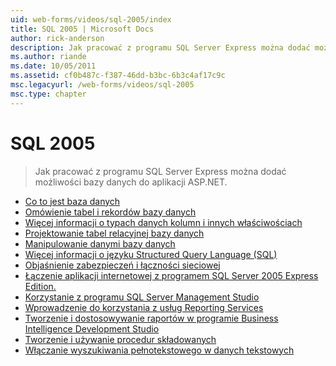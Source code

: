 ```yaml
---
uid: web-forms/videos/sql-2005/index
title: SQL 2005 | Microsoft Docs
author: rick-anderson
description: Jak pracować z programu SQL Server Express można dodać możliwości bazy danych do aplikacji ASP.NET.
ms.author: riande
ms.date: 10/05/2011
ms.assetid: cf0b487c-f387-46dd-b3bc-6b3c4af17c9c
msc.legacyurl: /web-forms/videos/sql-2005
msc.type: chapter
---
```

<a name="sql-2005"></a>SQL 2005
====================
> Jak pracować z programu SQL Server Express można dodać możliwości bazy danych do aplikacji ASP.NET.


- [Co to jest baza danych](what-is-a-database.md)
- [Omówienie tabel i rekordów bazy danych](understanding-database-tables-and-records.md)
- [Więcej informacji o typach danych kolumn i innych właściwościach](more-about-column-data-types-and-other-properties.md)
- [Projektowanie tabel relacyjnej bazy danych](designing-relational-database-tables.md)
- [Manipulowanie danymi bazy danych](manipulating-database-data.md)
- [Więcej informacji o języku Structured Query Language (SQL)](more-structured-query-language.md)
- [Objaśnienie zabezpieczeń i łączności sieciowej](understanding-security-and-network-connectivity.md)
- [Łączenie aplikacji internetowej z programem SQL Server 2005 Express Edition.](connecting-your-web-application-to-sql-server-2005-express-edition.md)
- [Korzystanie z programu SQL Server Management Studio](using-sql-server-management-studio.md)
- [Wprowadzenie do korzystania z usług Reporting Services](getting-started-with-reporting-services.md)
- [Tworzenie i dostosowywanie raportów w programie Business Intelligence Development Studio](building-and-customizing-reports-in-business-intelligence-development-studio.md)
- [Tworzenie i używanie procedur składowanych](creating-and-using-stored-procedures.md)
- [Włączanie wyszukiwania pełnotekstowego w danych tekstowych](enabling-full-text-search-in-your-text-data.md)
